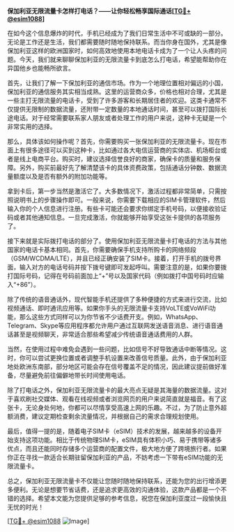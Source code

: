 **保加利亚无限流量卡怎样打电话？——让你轻松畅享国际通话[[TG💪+ @esim1088](https://t.me/s/esim1088)]**

在如今这个信息爆炸的时代，手机已经成为了我们日常生活中不可或缺的一部分。无论是工作还是生活，我们都需要随时随地保持联系。而当你身在国外，尤其是像保加利亚这样的欧洲国家时，如何高效地使用本地电话卡成为了一个让人头疼的问题。今天，我们就来聊聊保加利亚的无限流量卡到底怎么打电话，希望能帮助你在异国他乡也能畅所欲言。

首先，让我们了解一下保加利亚的通信市场。作为一个地理位置相对偏远的小国，保加利亚的通信服务其实相当成熟。这里的运营商众多，价格也相对合理，尤其是一些主打无限流量的电话卡，受到了许多游客和长期居住者的欢迎。这类卡通常不仅提供无限制的数据流量，还附带一定数量的本地通话时间，甚至可以拨打国际长途电话。对于经常需要联系家人朋友或者处理工作的用户来说，这种卡无疑是一个非常实用的选择。

那么，具体该如何操作呢？首先，你需要购买一张保加利亚的无限流量卡。现在市面上有很多途径可以买到这种卡，比如通过各大电信运营商的实体店、机场柜台或者是线上电商平台。购买时，建议选择信誉良好的商家，确保卡的质量和服务保障。另外，购买前最好先了解清楚该卡的具体资费政策，包括通话分钟数、数据流量额度以及是否有额外的附加功能等。

拿到卡后，第一步当然是激活它了。大多数情况下，激活过程都非常简单，只需按照说明书上的步骤操作即可。一般来说，你需要下载相应的SIM卡管理软件，然后输入你的个人信息进行注册。有些卡可能还会要求你绑定手机号码，以便接收验证码或者其他通知信息。一旦完成激活，你就能够开始享受这张卡提供的各项服务了。

接下来就是实际拨打电话的部分了。使用保加利亚无限流量卡打电话的方法与其他国家的电话卡基本相同。首先，你需要确保手机支持所购卡的网络频段（GSM/WCDMA/LTE），并且已经正确安装了SIM卡。接着，打开手机的拨号界面，输入对方的电话号码并按下拨号键即可发起呼叫。需要注意的是，如果你要拨打国际号码，记得在号码前面加上“+”号以及国家代码（例如拨打中国号码时应输入“+86”）。

除了传统的语音通话外，现代智能手机还提供了多种便捷的方式来进行交流，比如视频通话、即时通讯应用等。如果你手头的无限流量卡支持VoLTE或VoWiFi功能，那么这些方式同样可以为你节省不少话费开支。例如，WhatsApp、Telegram、Skype等应用程序都允许用户通过互联网发送语音消息、进行语音通话甚至是视频聊天，非常适合那些希望减少传统语音通话费用的人群。

当然，在使用过程中难免会遇到一些问题，比如信号不好导致通话中断等情况。这时，你可以尝试更换位置或者调整手机设置来改善信号质量。此外，由于保加利亚地处欧洲东南部，部分地区可能会存在信号覆盖不足的情况，因此建议提前做好准备，尽量避免前往偏僻地带长时间使用电话。

除了打电话之外，保加利亚无限流量卡的最大亮点无疑是其海量的数据流量。这对于喜欢刷社交媒体、观看在线视频或者浏览网页的用户来说简直就是福音。有了这张卡，无论身处何地，你都可以尽情享受高速上网的乐趣。不过，为了防止意外超额消费，建议定期检查剩余流量情况，并根据自己的需求合理规划使用。

最后，值得一提的是，随着电子SIM卡（eSIM）技术的发展，越来越多的设备开始支持这项功能。相比于传统物理SIM卡，eSIM具有体积小巧、易于携带等诸多优点，而且还能同时存储多个运营商的配置文件，极大地方便了跨境旅行者。如果你正在寻找一款适合长期驻留保加利亚的产品，不妨考虑一下带有eSIM功能的无限流量卡。

总之，保加利亚无限流量卡不仅能让您随时随地保持联系，还能为您的出行增添更多便利。无论是想要节省话费，还是追求更高效的沟通体验，这款产品都是一个不错的选择。希望本文能为您提供足够的参考信息，祝您在保加利亚度过一段愉快且无忧的时光！

[[TG💪+ @esim1088](https://t.me/s/esim1088) ![Image](https://i.postimg.cc/4NQfJmqS/Snipaste-2025-05-13-00-14-12.png)]